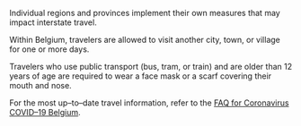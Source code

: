 Individual regions and provinces implement their own measures that may impact interstate travel.

Within Belgium, travelers are allowed to visit another city, town, or village for one or more days.

Travelers who use public transport (bus, tram, or train) and are older than 12 years of age are required to wear a face mask or a scarf covering their mouth and nose.

For the most up–to–date travel information, refer to the [FAQ for Coronavirus COVID–19 Belgium](https://www.info-coronavirus.be/en/faq/). 
